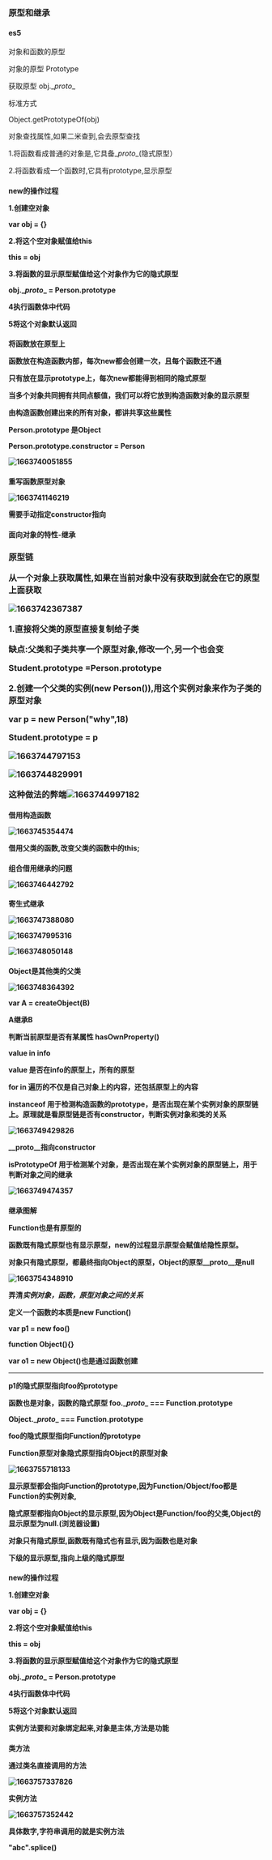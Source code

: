 <H3>原型和继承

<H4>
    es5
</h4>

对象和函数的原型

对象的原型 Prototype

获取原型 obj.\__proto__

标准方式

Object.getPrototypeOf(obj)

对象查找属性,如果二米查到,会去原型查找

1.将函数看成普通的对象是,它具备\__proto__(隐式原型）

2.将函数看成一个函数时,它具有prototype,显示原型

<h4>new的操作过程

1.创建空对象

var obj = {}

2.将这个空对象赋值给this

this =  obj

3.**将函数的显示原型赋值给这个对象作为它的隐式原型**

**obj.\__proto__ = Person.prototype**

4执行函数体中代码

5将这个对象默认返回



<h4>将函数放在原型上

函数放在构造函数内部，每次new都会创建一次，且每个函数还不通

只有放在显示prototype上，每次new都能得到相同的隐式原型

当多个对象共同拥有共同点额值，我们可以将它放到构造函数对象的显示原型

由构造函数创建出来的所有对象，都讲共享这些属性



Person.prototype 是Object

Person.prototype.constructor = Person

![1663740051855](C:\Users\dyqiang\AppData\Roaming\Typora\typora-user-images\1663740051855.png)

<h4>重写函数原型对象

![1663741146219](C:\Users\dyqiang\AppData\Roaming\Typora\typora-user-images\1663741146219.png)

需要手动指定constructor指向

<h4>面向对象的特性-继承

<h3>原型链

从一个对象上获取属性,如果在当前对象中没有获取到就会在它的原型上面获取

![1663742367387](C:\Users\dyqiang\AppData\Roaming\Typora\typora-user-images\1663742367387.png)

1.直接将父类的原型直接复制给子类

缺点:父类和子类共享一个原型对象,修改一个,另一个也会变

Student.prototype =Person.prototype

2.创建一个父类的实例(new Person()),用这个实例对象来作为子类的原型对象

var p = new Person("why",18)

Student.prototype = p

![1663744797153](C:\Users\dyqiang\AppData\Roaming\Typora\typora-user-images\1663744797153.png)

![1663744829991](C:\Users\dyqiang\AppData\Roaming\Typora\typora-user-images\1663744829991.png)

这种做法的弊端![1663744997182](C:\Users\dyqiang\AppData\Roaming\Typora\typora-user-images\1663744997182.png)

<h4>借用构造函数

![1663745354474](C:\Users\dyqiang\AppData\Roaming\Typora\typora-user-images\1663745354474.png)

借用父类的函数,改变父类的函数中的this;

<h4>组合借用继承的问题

![1663746442792](C:\Users\dyqiang\AppData\Roaming\Typora\typora-user-images\1663746442792.png)

<h4>寄生式继承

![1663747388080](C:\Users\dyqiang\AppData\Roaming\Typora\typora-user-images\1663747388080.png)

![1663747995316](C:\Users\dyqiang\AppData\Roaming\Typora\typora-user-images\1663747995316.png)

![1663748050148](C:\Users\dyqiang\AppData\Roaming\Typora\typora-user-images\1663748050148.png)

<h4>Object是其他类的父类

![1663748364392](C:\Users\dyqiang\AppData\Roaming\Typora\typora-user-images\1663748364392.png)

var A  = createObject(B)

A继承B

判断当前原型是否有某属性 hasOwnProperty()

value in info

value 是否在info的原型上，所有的原型

for in 遍历的不仅是自己对象上的内容，还包括原型上的内容

instanceof  用于检测构造函数的prototype，是否出现在某个实例对象的原型链上。原理就是看原型链是否有constructor，判断实例对象和类的关系

![1663749429826](C:\Users\dyqiang\AppData\Roaming\Typora\typora-user-images\1663749429826.png)

\__proto__指向constructor

isPrototypeOf 用于检测某个对象，是否出现在某个实例对象的原型链上，用于判断对象之间的继承

![1663749474357](C:\Users\dyqiang\AppData\Roaming\Typora\typora-user-images\1663749474357.png)

<h4>继承图解

Function也是有原型的

函数既有隐式原型也有显示原型，new的过程显示原型会赋值给隐性原型。

对象只有隐式原型，都最终指向Object的原型，Object的原型\__proto__是null

![1663754348910](C:\Users\dyqiang\AppData\Roaming\Typora\typora-user-images\1663754348910.png)

弄清*实例对象，函数，原型对象之间的关系*

**定义一个函数的本质是new Function()**

var p1 = new foo()

function Object(){}

var o1 = new Object()也是通过函数创建

****

p1的隐式原型指向foo的prototype

函数也是对象，函数的隐式原型 foo.\__proto__ === Function.prototype

Object.\__proto__ === Function.prototype

foo的隐式原型指向Function的prototype

Function原型对象隐式原型指向Object的原型对象

![1663755718133](C:\Users\dyqiang\AppData\Roaming\Typora\typora-user-images\1663755718133.png)

**显示原型都会指向Function的prototype,因为Function/Object/foo都是Function的实例对象,**

**隐式原型都指向Object的显示原型,因为Object是Function/foo的父类,Object的显示原型为null.(浏览器设置)**

**对象只有隐式原型,函数既有隐式也有显示,因为函数也是对象**

**下级的显示原型,指向上级的隐式原型**

<h4>new的操作过程

1.创建空对象

var obj = {}

2.将这个空对象赋值给this

this =  obj

3.**将函数的显示原型赋值给这个对象作为它的隐式原型**

**obj.\__proto__ = Person.prototype**

4执行函数体中代码

5将这个对象默认返回





实例方法要和对象绑定起来,对象是主体,方法是功能

<h4>类方法

通过类名直接调用的方法

![1663757337826](C:\Users\dyqiang\AppData\Roaming\Typora\typora-user-images\1663757337826.png)

实例方法

![1663757352442](C:\Users\dyqiang\AppData\Roaming\Typora\typora-user-images\1663757352442.png)

**具体数字,字符串调用的就是实例方法**

"abc".splice()

